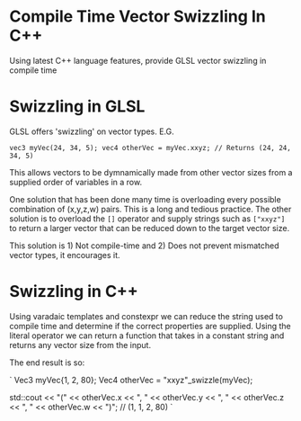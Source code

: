 # Compile Time Vector Swizzling In C++
Using latest C++ language features, provide GLSL vector swizzling in compile time

# Swizzling in GLSL
GLSL offers 'swizzling' on vector types. E.G.

`
vec3 myVec(24, 34, 5);
vec4 otherVec = myVec.xxyz; // Returns (24, 24, 34, 5)
`

This allows vectors to be dymnamically made from other vector sizes from a supplied order of variables in a row. 

One solution that has been done many time is overloading every possible combination of (x,y,z,w) pairs. This is a long and tedious practice.
The other solution is to overload the `[]` operator and supply strings such as `["xxyz"]` to return a larger vector that can be reduced down to the target vector size.

This solution is 1) Not compile-time and 2) Does not prevent mismatched vector types, it encourages it.

# Swizzling in C++
Using varadaic templates and constexpr we can reduce the string used to compile time and determine if the correct properties are supplied.
Using the literal operator we can return a function that takes in a constant string and returns any vector size from the input.

The end result is so:

`
Vec3 myVec{1, 2, 80};
Vec4 otherVec = "xxyz"_swizzle(myVec);

std::cout << "(" << otherVec.x << ", " << otherVec.y << ", " << otherVec.z << ", " << otherVec.w << ")";
// (1, 1, 2, 80)
`
